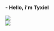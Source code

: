 ### - Hello, i'm Tyxiel
![](https://github-readme-stats.vercel.app/api?username=Tyxiel&theme=omni&hide_border=true&include_all_commits=true&count_private=false)
<br>
![](https://github-readme-stats.vercel.app/api/top-langs/?username=Tyxiel&theme=omni&hide_border=true&include_all_commits=true&count_private=false&layout=donut)

